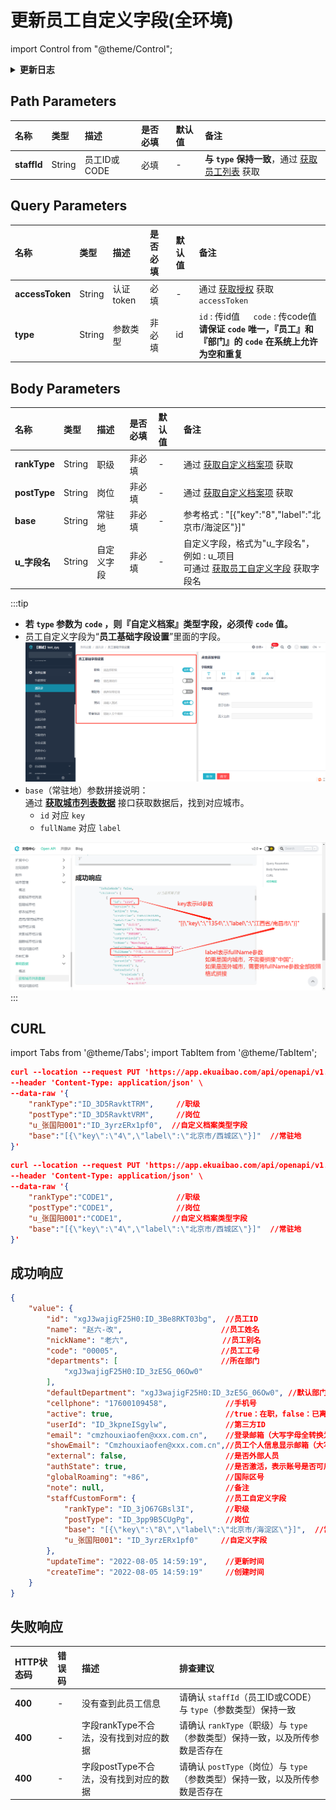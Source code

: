 # 更新员工自定义字段(全环境)

import Control from "@theme/Control";

<Control
method="PUT"
url="/api/openapi/v1.1/staffs/$`staffId`/customFields"
/>

<details>
  <summary><b>更新日志</b></summary>
  <div>

  [**1.20.0**](/updateLog/update-log#1200)&emsp;-> 🐞 响应信息中新增了 `nickName`（员工别名）字段。<br/>
  [**1.19.0**](/updateLog/update-log#1190)&emsp;-> 🐞 响应信息中新增了 `globalRoaming`（国际区号）字段。<br/>
  [**1.4.0**](/updateLog/update-log#140) &emsp; -> 🚀 接口升级 `v1.1` 版本，新增 `type` 类型参数，支持 `id` 或 `code` 传参。<br/>
  [**0.7.149**](/updateLog/update-log#07149) -> 🆕 新增了本接口。<br/>

  </div>
</details>

## Path Parameters

| 名称 | 类型 | 描述 | 是否必填 | 默认值 | 备注 |
| :--- | :--- | :--- | :--- |:--- | :--- |
| **staffId** | String | 员工ID或CODE | 必填 | - | **与 `type` 保持一致**，通过 [获取员工列表](/docs/open-api/corporation/get-all-staffs) 获取 | 

## Query Parameters

| 名称 | 类型 | 描述 | 是否必填 | 默认值 | 备注 |
| :--- | :--- | :--- | :--- |:--- | :--- |
| **accessToken** | String | 认证token | 必填  | - | 通过 [获取授权](/docs/open-api/getting-started/auth) 获取 `accessToken` |
| **type**        | String | 参数类型   | 非必填 | id | `id` : 传id值 &emsp; `code` : 传code值<br/>**请保证 `code` 唯一，『员工』和『部门』的 `code` 在系统上允许为空和重复** |


## Body Parameters

| 名称 | 类型 | 描述 | 是否必填 | 默认值 | 备注                                                                                                     |
| :--- | :--- | :--- | :--- |:--- |:-------------------------------------------------------------------------------------------------------|
| **rankType** | String | 职级	    | 非必填 | - | 通过 [获取自定义档案项](/docs/open-api/dimensions/get-dimension-items) 获取                                        |
| **postType** | String | 岗位	    | 非必填 | - | 通过 [获取自定义档案项](/docs/open-api/dimensions/get-dimension-items) 获取                                        |
| **base**     | String | 常驻地     | 非必填 | - | 参考格式 : "\[\{\"key\":\"8\",\"label\":\"北京市/海淀区\"\}\]"                                                   |
| **u_字段名**  | String | 自定义字段	| 非必填 | - | 自定义字段，格式为"u\_字段名"，例如 : u\_项目<br/>可通过 [获取员工自定义字段](/docs/open-api/contacts/get-allCustomeProperty) 获取字段名 |

:::tip
- **若 `type` 参数为 `code` ，则『自定义档案』类型字段，必须传 `code` 值。**
- 员工自定义字段为“**员工基础字段设置**”里面的字段。
  ![image](images/customFields.png)
- `base`（常驻地）参数拼接说明：<br/>
  通过 **[获取城市列表数据](/docs/open-api/basedata/get-basedata-city)** 接口获取数据后，找到对应城市。
  - `id` 对应 `key`
  - `fullName` 对应 `label`

![城市字段拼接示例](images/城市字段拼接示例.png)
:::

## CURL

import Tabs from '@theme/Tabs';
import TabItem from '@theme/TabItem';

<Tabs>
<TabItem value="id" label="id" default>

```json
curl --location --request PUT 'https://app.ekuaibao.com/api/openapi/v1.1/staffs/$xgJ3wajigF25H0:ID_3Be8RKT03bg/customFields?accessToken=ID_3D5RavktZRM:xgJ3wajigF25H0' \
--header 'Content-Type: application/json' \
--data-raw '{
    "rankType":"ID_3D5RavktTRM",     //职级       
    "postType":"ID_3D5RavktVRM",     //岗位
    "u_张国阳001":"ID_3yrzERx1pf0",  //自定义档案类型字段
    "base":"[{\"key\":\"4\",\"label\":\"北京市/西城区\"}]"  //常驻地
}'
```
</TabItem>
<TabItem value="code" label="code">

```json
curl --location --request PUT 'https://app.ekuaibao.com/api/openapi/v1.1/staffs/$00005/customFields?accessToken=ID_3D5RavktZRM:xgJ3wajigF25H0&type=code' \
--header 'Content-Type: application/json' \
--data-raw '{
    "rankType":"CODE1",              //职级    
    "postType":"CODE1",              //岗位
    "u_张国阳001":"CODE1",           //自定义档案类型字段
    "base":"[{\"key\":\"4\",\"label\":\"北京市/西城区\"}]"  //常驻地
}'
```
</TabItem>
</Tabs>

## 成功响应
```json
{
    "value": {
        "id": "xgJ3wajigF25H0:ID_3Be8RKT03bg",  //员工ID
        "name": "赵六-改",                      //员工姓名
        "nickName": "老六",                     //员工别名
        "code": "00005",                       //员工工号
        "departments": [                       //所在部门
            "xgJ3wajigF25H0:ID_3zE5G_06Ow0"
        ],
        "defaultDepartment": "xgJ3wajigF25H0:ID_3zE5G_06Ow0", //默认部门ID
        "cellphone": "17600109458",             //手机号
        "active": true,                         //true：在职，false：已离职（账号逻辑删除，在系统上不可见）
        "userId": "ID_3kpneISgylw",             //第三方ID
        "email": "cmzhouxiaofen@xxx.com.cn",    //登录邮箱（大写字母全转换为小写字母）
        "showEmail": "Cmzhouxiaofen@xxx.com.cn",//员工个人信息显示邮箱（大写字母保持不变）
        "external": false,                      //是否外部人员
        "authState": true,                      //是否激活，表示账号是否可用
        "globalRoaming": "+86",                 //国际区号
        "note": null,                           //备注
        "staffCustomForm": {                    //员工自定义字段
            "rankType": "ID_3jO67GBsl3I",       //职级
            "postType": "ID_3pp9B5CUgPg",       //岗位
            "base": "[{\"key\":\"8\",\"label\":\"北京市/海淀区\"}]",  //常驻地
            "u_张国阳001": "ID_3yrzERx1pf0"     //自定义字段
        },
        "updateTime": "2022-08-05 14:59:19",    //更新时间
        "createTime": "2022-08-05 14:59:19"     //创建时间
    }
}
```

## 失败响应

| HTTP状态码 | 错误码 | 描述 | 排查建议 |
| :--- | :--- | :--- | :--- |
| **400** | - | 没有查到此员工信息 | 请确认 `staffId`（员工ID或CODE）与 `type`（参数类型）保持一致 | 
| **400** | - | 字段rankType不合法，没有找到对应的数据 | 请确认 `rankType`（职级）与 `type`（参数类型）保持一致，以及所传参数是否存在 | 
| **400** | - | 字段postType不合法，没有找到对应的数据 | 请确认 `postType`（岗位）与 `type`（参数类型）保持一致，以及所传参数是否存在 | 
